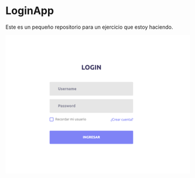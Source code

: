 # LoginApp

Este es un pequeño repositorio para un ejercicio que estoy haciendo.


![](https://github.com/Klerith/angular-login-demoapp/blob/master/src/assets/images/demo.png?raw=true)
